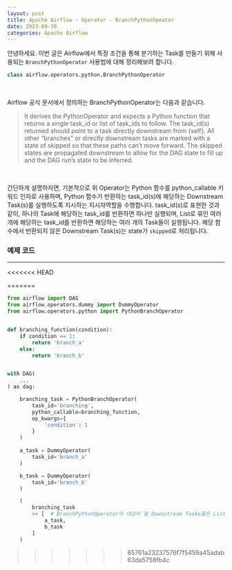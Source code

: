 ```yaml
---
layout: post
title: Apache Airflow - Operator - BranchPythonOpeator
date: 2023-09-30
categories: Apache Airflow
---
```

안녕하세요. 이번 글은 Airflow에서 특정 조건을 통해 분기하는 Task를 만들기 위해 사용되는 `BranchPythonOperator` 사용법에 대해 정리해보려 합니다.
<br>

```python
class airflow.operators.python.BranchPythonOperator
```

<br>

Airflow 공식 문서에서 정의하는 BranchPythonOperator는 다음과 같습니다.

> It derives the PythonOperator and expects a Python function that returns a single task_id or list of task_ids to follow. The task_id(s) returned should point to a task directly downstream from {self}. All other “branches” or directly downstream tasks are marked with a state of skipped so that these paths can’t move forward. The skipped states are propagated downstream to allow for the DAG state to fill up and the DAG run’s state to be inferred.
<br>

간단하게 설명하자면, 기본적으로 위 Operator는 Python 함수를 python_callable 키워드 인자로 사용하며, Python 함수가 반환하는 task_id(s)에 해당하는 Downstream Task(s)를 실행하도록 지시하는 지시자역할을 수행합니다. task_id(s)로 표현한 것과 같이, 하나의 Task에 해당하는 task_id를 반환하면 하나만 실행되며, List로 묶인 여러 개에 해당하는 task_id를 반환하면 해당하는 여러 개의 Task들이 실행됩니다. 해당 함수에서 반환되지 않은 Downstream Task(s)는 state가 `skipped`로 처리됩니다.
<br>

### 예제 코드
---
<<<<<<< HEAD
<script src="https://gist.github.com/dead-1ine/1c0b747c55d0c9d1191b1ba4ba32a023.js"></script>
=======

```python
from airflow import DAG
from airflow.operators.dummy import DummyOperator
from airflow.operators.python import PythonBranchOperator


def branching_function(condition):
    if condition == 1:
        return 'branch_a'
    else:
        return 'branch_b'


with DAG(
    ...
) as dag:

    branching_task = PythonBranchOperator(
        task_id='branching',
        python_callable=branching_function,
        op_kwargs={
            'condition': 1
        }
    )
    
    a_task = DummyOperator(
        task_id='branch_a'
    )

    b_task = DummyOperator(
        task_id='branch_b'
    )

    (
        branching_task
        >> [  # BranchPythonOperator의 대상이 될 Downstream Taske들은 List로 정의합니다.
            a_task,
            b_task
        ]
    )
```
>>>>>>> 65761a23237576f7f5459a45adab63da5758fb4c
